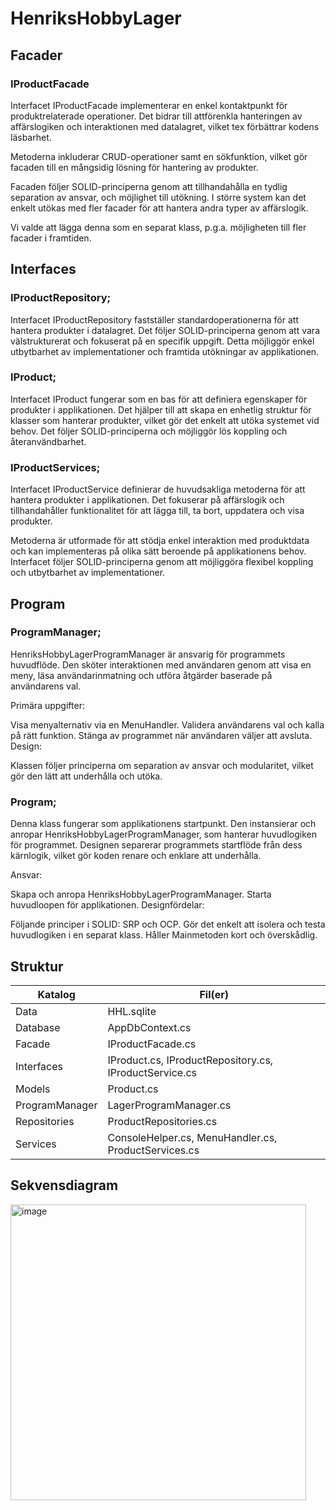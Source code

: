 # HenriksHobbyLager

## Facader

### IProductFacade

Interfacet IProductFacade implementerar en enkel kontaktpunkt för produktrelaterade operationer. Det bidrar till attförenkla hanteringen av affärslogiken och interaktionen med datalagret, vilket tex förbättrar kodens läsbarhet.

Metoderna inkluderar CRUD-operationer samt en sökfunktion, vilket gör facaden till en mångsidig lösning för hantering av produkter.

Facaden följer SOLID-principerna genom att tillhandahålla en tydlig separation av ansvar, och möjlighet till utökning. I större system kan det enkelt utökas med fler facader för att hantera andra typer av affärslogik. 

Vi valde att lägga denna som en separat klass, p.g.a. möjligheten till fler facader i framtiden. 

## Interfaces

### IProductRepository;

Interfacet IProductRepository fastställer standardoperationerna för att hantera produkter i datalagret. Det följer SOLID-principerna genom att vara välstrukturerat och fokuserat på en specifik uppgift. Detta möjliggör enkel utbytbarhet av implementationer och framtida utökningar av applikationen.

### IProduct;

Interfacet IProduct fungerar som en bas för att definiera egenskaper för produkter i applikationen. Det hjälper till att skapa en enhetlig struktur för klasser som hanterar produkter, vilket gör det enkelt att utöka systemet vid behov. Det följer SOLID-principerna och möjliggör lös koppling och återanvändbarhet.

### IProductServices;

Interfacet IProductService definierar de huvudsakliga metoderna för att hantera produkter i applikationen. Det fokuserar på affärslogik och tillhandahåller funktionalitet för att lägga till, ta bort, uppdatera och visa produkter.

Metoderna är utformade för att stödja enkel interaktion med produktdata och kan implementeras på olika sätt beroende på applikationens behov. Interfacet följer SOLID-principerna genom att möjliggöra flexibel koppling och utbytbarhet av implementationer.

## Program

### ProgramManager; 

HenriksHobbyLagerProgramManager är ansvarig för programmets huvudflöde. Den sköter interaktionen med användaren genom att visa en meny, läsa användarinmatning och utföra åtgärder baserade på användarens val.

Primära uppgifter:

Visa menyalternativ via en MenuHandler.
Validera användarens val och kalla på rätt funktion.
Stänga av programmet när användaren väljer att avsluta.
Design:

Klassen följer principerna om separation av ansvar och modularitet, vilket gör den lätt att underhålla och utöka.

### Program; 

Denna klass fungerar som applikationens startpunkt. Den instansierar och anropar HenriksHobbyLagerProgramManager, som hanterar huvudlogiken för programmet. Designen separerar programmets startflöde från dess kärnlogik, vilket gör koden renare och enklare att underhålla.

Ansvar:

Skapa och anropa HenriksHobbyLagerProgramManager.
Starta huvudloopen för applikationen.
Designfördelar:

Följande principer i SOLID: SRP och OCP.
Gör det enkelt att isolera och testa huvudlogiken i en separat klass.
Håller Mainmetoden kort och överskådlig.



## Struktur

| Katalog         | Fil(er)                                   |
|------------------|-------------------------------------------|
| Data            | HHL.sqlite                               |
| Database        | AppDbContext.cs                          |
| Facade          | IProductFacade.cs                        |
| Interfaces      | IProduct.cs, IProductRepository.cs, IProductService.cs |
| Models          | Product.cs                               |
| ProgramManager  | LagerProgramManager.cs                   |
| Repositories    | ProductRepositories.cs                   |
| Services        | ConsoleHelper.cs, MenuHandler.cs, ProductServices.cs |


## Sekvensdiagram

<img width="473" alt="image" src="https://github.com/user-attachments/assets/ce27ba06-50f8-4699-9989-e0de75281650" />











